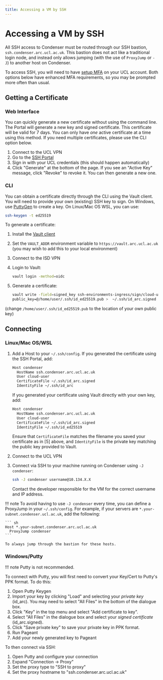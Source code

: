 ```yaml
---
title: Accessing a VM by SSH
---
```


# Accessing a VM by SSH

All SSH access to Condenser must be routed through our SSH bastion,
`ssh.condenser.arc.ucl.ac.uk`. This bastion does not act like a traditional
login node, and instead only allows jumping (with the use of `ProxyJump` or `-J`)
to another host on Condenser.

To access SSH, you will need to have [setup MFA](
https://www.ucl.ac.uk/isd/services/stay-secure/multi-factor-authentication-mfa)
on your UCL account. Both options below have enhanced MFA requirements, so you may
be prompted more often than usual.

## Getting a Certificate

### Web Interface

You can quickly generate a new certificate without using the command line. The
Portal will generate a new key and signed certificate. This certificate will be
valid for 7 days. You can only have *one* active certificate at a time using this
method. If you need multiple certificates, please use the CLI option below.

1. Connect to the UCL VPN
2. Go to the [SSH Portal](https://ssh.condenser.arc.ucl.ac.uk)
3. Sign in with your UCL credentials (this should happen automatically)
4. Click "Generate" at the bottom of the page. If you see an "Active Key" message,
click "Revoke" to revoke it. You can then generate a new one.

### CLI

You can obtain a certificate directly through the CLI using the Vault client.
You will need to provide your own (existing) SSH key to sign. On Windows, use
[PuttyGen](https://www.puttygen.com) to create a key. On Linux/Mac OS WSL,
you can use:

``` sh
ssh-keygen -t ed25519
```

To generate a certificate:

1. Install the [Vault client](
https://developer.hashicorp.com/vault/install?product_intent=vault)
2. Set the `VAULT_ADDR` environment variable to `https://vault.arc.ucl.ac.uk`
(you may wish to add this to your local environment)
3. Connect to the ISD VPN
4. Login to Vault:

   ``` sh
   vault login -method=oidc
   ```

5. Generate a certificate:

   ``` sh
   vault write -field=signed_key ssh-environments-ingress/sign/cloud-user \
   public_key=@/home/user/.ssh/id_ed25519.pub >  ~/.ssh/id_arc.signed
   ```

(change `/home/user/.ssh/id_ed25519.pub` to the location of your own public key)

## Connecting

### Linux/Mac OS/WSL

1. Add a Host to your `~/.ssh/config`. If you generated the certificate using
the SSH Portal, add:

    ``` sh
    Host condenser
      HostName ssh.condenser.arc.ucl.ac.uk
      User cloud-user
      CertificateFile ~/.ssh/id_arc.signed
      IdentityFile ~/.ssh/id_arc
    ```

    If you generated your certificate using Vault directly with your
    own key, add:

    ``` sh
    Host condenser
      HostName ssh.condenser.arc.ucl.ac.uk
      User cloud-user
      CertificateFile ~/.ssh/id_arc.signed
      IdentityFile ~/.ssh/id_ed25519
    ```

    Ensure that `CertificateFile` matches the filename you saved your
    certificate as in [5] above, and `IdentityFile` is the private key matching
    the public key provided to Vault.

2. Connect to the UCL VPN
3. Connect via SSH to your machine running on Condenser using `-J condenser`:

    ``` sh
    ssh -J condenser username@10.134.X.X
    ```

    Contact the developer responsible for the VM for the correct username and IP
    address.

!!! note
    To avoid having to use `-J condenser` every time, you can define a ProxyJump
    in your `~/.ssh/config`. For example, if your servers are `*.your-subnet.condenser.ucl.ac.uk`,
    add the following:

    ``` sh
    Host *.your-subnet.condenser.arc.ucl.ac.uk
      ProxyJump condenser
    ```

    To always jump through the bastion for these hosts.

### Windows/Putty

!!! note
    Putty is not recommended.

To connect with Putty, you will first need to convert your Key/Cert to Putty's
PPK format. To do this:

1. Open Putty Keygen
2. Import your key by clicking "Load" and selecting your *private key* (id_arc).
You may need to select "All Files" in the bottom of the dialogue box.
3. Click "Key" in the top menu and select "Add certificate to key".
4. Select "All Files" in the dialogue box and select your *signed certificate*
(id_arc.signed).
5. Click "Save private key" to save your private key in PPK format.
6. Run Pageant
7. Add your newly generated key to Pageant

To then connect via SSH:

1. Open Putty and configure your connection
2. Expand "Connection -> Proxy"
3. Set the proxy type to "SSH to proxy"
4. Set the proxy hostname to "ssh.condenser.arc.ucl.ac.uk"
